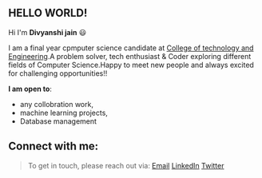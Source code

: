 ## **HELLO WORLD!**
Hi I'm **Divyanshi jain** :smiley:

I am a final year cpmputer science candidate at [College of technology and Engineering](https://www.ctae.ac.in/).A problem solver, tech enthusiast & Coder exploring different fields of Computer Science.Happy to meet new people and always excited for challenging opportunities!!

**I am open to**:

- any collobration work,
- machine learning projects,
- Database management 

## Connect with me:

> To get in touch, please reach out via:  [Email](divyanshijain174@gmail.com) [LinkedIn](https://www.linkedin.com/in/divyanshijain/) [Twitter](https://twitter.com/DivyanshiJain_) 
 
